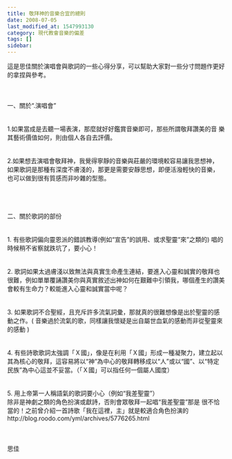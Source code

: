 ```yaml
---
title: 敬拜神的音樂合宜的總則
date: 2008-07-05
last_modified_at: 1547993130
category: 現代教會音樂的偏差
tags: []
sidebar: 
---
```


<p>這是思佳關於演唱會與歌詞的一些心得分享，可以幫助大家對一些分寸問題作更好的拿捏與參考。<br/><!--more--><br/><br/><br/>一、關於“.演唱會”<br/> <br/><br/>1.如果當成是去聽一場表演，那麼就好好鑑賞音樂即可，那些所謂敬拜讚美的音 樂其藝術價值如何，則由個人各自去評價。<br/><br/> <br/>2.如果想去演唱會敬拜神，我覺得寧靜的音樂與莊嚴的環境較容易讓我思想神， 如果歌詞是那種有深度不膚淺的，那更是需要安靜思想，即便活潑輕快的音樂， 也可以做到很有質感而非吵雜的型態。<br/><br/><br/><br/> <br/>二、關於歌詞的部份<br/> <br/><br/>1.      有些歌詞偏向靈恩派的錯誤教導(例如“宣告”的誤用、或求聖靈“來”之類的) 唱的時候稍不省察就跌坑了，要小心！<br/> <br/><br/>2.      歌詞如果太過膚淺以致無法與真實生命產生連結，要進入心靈和誠實的敬拜也很難，例如單單覆誦讚美你與真實敘述出神如何在艱難中引領我，哪個產生的讚美會較有生命力？較能進入心靈和誠實當中呢？<br/><br/> <br/>3.      如果歌詞不合聖經，且充斥許多流氣詞彙，那就真的很難想像是出於聖靈的感動之作。( 音樂過於流氣的歌，同樣讓我懷疑是出自屬世血氣的感動而非從聖靈來的感動 )<br/><br/> <br/>4.      有些詩歌歌詞太強調「Ｘ國」，像是在利用「Ｘ國」形成一種凝聚力，建立起以其為核心的敬拜，這容易將以“神”為中心的敬拜轉移成以“人”或以“國”、以“特定民族”為中心這並不妥當。（「Ｘ國」可以指任何一個屬人國度）<br/><br/> <br/>5.      用上帝第一人稱語氣的歌詞要小心（例如“我差聖靈”）<br/>   除非是神劇之類的角色扮演或獻詩，否則會眾敬拜一起唱“我差聖靈”那是   很不恰當的！之前曾介紹一首詩歌「我在這裡，主」就是較適合角色扮演的  <br/>   http://blog.roodo.com/yml/archives/5776265.html<br/><br/><br/><br/>思佳<br/> <br/><br/></p>